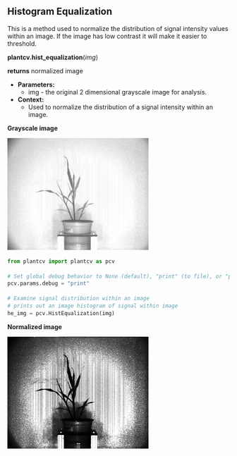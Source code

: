 ## Histogram Equalization

This is a method used to normalize the distribution of signal intensity values within an image. 
If the image has low contrast it will make it easier to threshold.

**plantcv.hist_equalization**(*img*)

**returns** normalized image

- **Parameters:**
    - img - the original 2 dimensional grayscale image for analysis.
- **Context:**
    - Used to normalize the distribution of a signal intensity within an image.

**Grayscale image**

![Screenshot](img/documentation_images/HistEqualization/grayscale_image.jpg)  

```python
from plantcv import plantcv as pcv

# Set global debug behavior to None (default), "print" (to file), or "plot" (Jupyter Notebooks or X11)
pcv.params.debug = "print"

# Examine signal distribution within an image
# prints out an image histogram of signal within image
he_img = pcv.HistEqualization(img)
```

**Normalized image**

![Screenshot](img/documentation_images/HistEqualization/normalized_image.jpg)  

